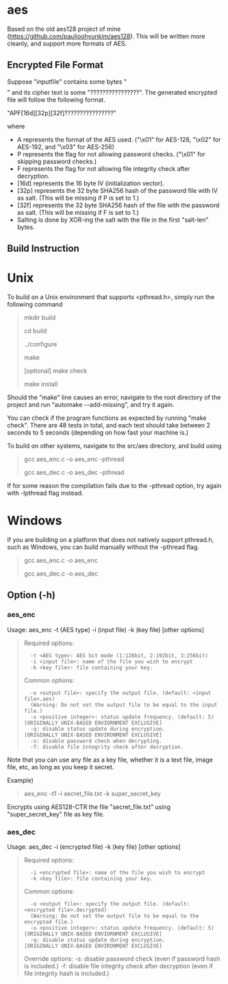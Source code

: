 # aes
Based on the old aes128 project of mine (https://github.com/pauljoohyunkim/aes128). This will be written more cleanly, and support more formats of AES.

## Encrypted File Format

Suppose "inputfile" contains some bytes "$$$$$$$$$$$$$$$$" and its cipher text is some "????????????????". The generated encrypted file will follow the following format.

"APF[16d][32p][32f]????????????????"

where
* A represents the format of the AES used. ("\x01" for AES-128, "\x02" for AES-192, and "\x03" for AES-256)
* P represents the flag for not allowing password checks. ("\x01" for skipping password checks.)
* F represents the flag for not allowing file integrity check after decryption.
* [16d] represents the 16 byte IV (initialization vector).
* [32p] represents the 32 byte SHA256 hash of the password file with IV as salt. (This will be missing if P is set to 1.)
* [32f] represents the 32 byte SHA256 hash of the file with the password as salt. (This will be missing if F is set to 1.)
* Salting is done by XOR-ing the salt with the file in the first "salt-len" bytes.

## Build Instruction
# Unix
To build on a Unix environment that supports <pthread.h>, simply run the following command

> mkdir build
>
> cd build
>
> ../configure
>
> make
>
> [optional] make check
>
> make install

Should the "make" line causes an error, navigate to the root directory of the project and run "automake --add-missing", and try it again.

You can check if the program functions as expected by running "make check". There are 48 tests in total, and each test should take between 2 seconds to 5 seconds (depending on how fast your machine is.)

To build on other systems, navigate to the src/aes directory, and build using

> gcc aes_enc.c -o aes_enc -pthread
>
> gcc aes_dec.c -o aes_dec -pthread

If for some reason the compilation fails due to the -pthread option, try again with -lpthread flag instead.

# Windows
If you are building on a platform that does not natively support pthread.h, such as Windows, you can build manually without the -pthread flag.

> gcc aes_enc.c -o aes_enc
>
> gcc aes_dec.c -o aes_dec

## Option (-h)

### aes_enc
Usage: aes_enc -t (AES type) -i (input file) -k (key file) [other options]


> Required options:
>
>       -t <AES type>: AES bit mode (1:128bit, 2:192bit, 3:256bit)
>       -i <input file>: name of the file you wish to encrypt
>       -k <key file>: file containing your key.
>
> Common options:
>
>       -o <output file>: specify the output file. (default: <input file>.aes)
>       (Warning: Do not set the output file to be equal to the input file.)
>       -u <positive integer>: status update frequency. (default: 5)     [ORIGINALLY UNIX-BASED ENVIORNMENT EXCLUSIVE]
>	    -q: disable status update during encryption.			 [ORIGINALLY UNIX-BASED ENVIRONMENT EXCLUSIVE]
>       -s: disable password check when decrypting.
>       -f: disable file integrity check after decryption.

Note that you can use any file as a key file, whether it is a text file, image file, etc, as long as you keep it secret.

Example)
> aes_enc -t1 -i secret_file.txt -k super_secret_key

Encrypts using AES128-CTR the file "secret_file.txt" using "super_secret_key" file as key file.

### aes_dec
Usage: aes_dec -i (encrypted file) -k (key file) [other options]

> Required options:
>
>       -i <encrypted file>: name of the file you wish to encrypt
>       -k <key file>: file containing your key.
>
> Common options:
>
>       -o <output file>: specify the output file. (default: <encrypted file>.decrypted)
>       (Warning: Do not set the output file to be equal to the encrypted file.)
>       -u <positive integer>: status update frequency. (default: 5)     [ORIGINALLY UNIX-BASED ENVIORNMENT EXCLUSIVE]
>	    -q: disable status update during encryption.			 [ORIGINALLY UNIX-BASED ENVIRONMENT EXCLUSIVE]
>
> Override options:
>       -s: disable password check (even if password hash is included.)
>       -f: disable file integrity check after decryption (even if file integrity hash is included.)